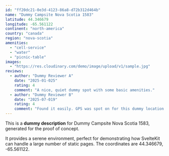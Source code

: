 ```yaml
---
id: "ff20dc21-0e3d-4123-86a8-d72b312d464b"
name: "Dummy Campsite Nova Scotia 1583"
latitude: 44.346679
longitude: -65.561122
continent: "north-america"
country: "canada"
region: "nova-scotia"
amenities:
  - "cell-service"
  - "water"
  - "picnic-table"
images:
  - "https://res.cloudinary.com/demo/image/upload/v1/sample.jpg"
reviews:
  - author: "Dummy Reviewer A"
    date: "2025-01-025"
    rating: 4
    comment: "A nice, quiet dummy spot with some basic amenities."
  - author: "Dummy Reviewer B"
    date: "2025-07-019"
    rating: 4
    comment: "Found it easily. GPS was spot on for this dummy location."
---
```


This is a **dummy description** for Dummy Campsite Nova Scotia 1583, generated for the proof of concept.

It provides a serene environment, perfect for demonstrating how SvelteKit can handle a large number of static pages. The coordinates are 44.346679, -65.561122.
